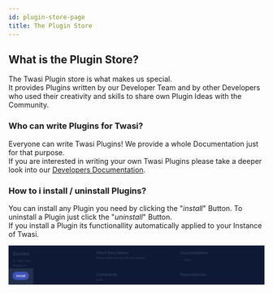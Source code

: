 ```yaml
---
id: plugin-store-page
title: The Plugin Store
---
```


## What is the Plugin Store?

The Twasi Plugin store is what makes us special.  
It provides Plugins written by our Developer Team and by other Developers who used their creativity and skills to share own Plugin Ideas with the Community.  

### Who can write Plugins for Twasi?

Everyone can write Twasi Plugins! We provide a whole Documentation just for that purpose.  
If you are interested in writing your own Twasi Plugins please take a deeper look into our [Developers Documentation](/docs/home).

### How to i install / uninstall Plugins?

You can install any Plugin you need by clicking the "*install*" Button. To uninstall a Plugin just click the "*uninstall*" Button.  
If you install a Plugin its functionallity automatically applied to your Instance of Twasi.

![Install Button](/img/userdocs/twasi-panel/plugin-store/install.png)
